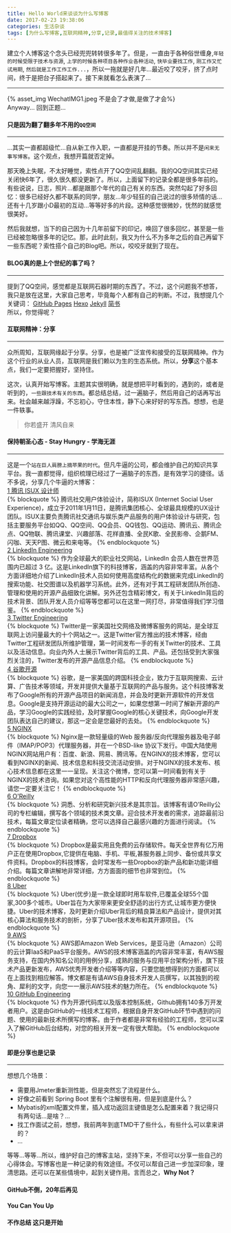 ```yaml
---
title: Hello World来谈谈为什么写博客
date: 2017-02-23 19:38:06  
categories: 生活杂谈
tags: [为什么写博客,互联网精神,分享,记录,最值得关注的技术博客]
---
```

建立个人博客这个念头已经兜兜转转很多年了。但是，一直由于各种俗世缠身,`年轻的时候受限于技术与资源`, `上学的时候各种项目各种作业各种活动`, `快毕业要找工作`, `刚工作又忙试用期`, `然后就是工作工作工作...`，所以一拖就是好几年...最近咬了咬牙，挤了点时间，终于是把台子搭起来了。接下来就看怎么表演了... 
<!-- more -->  
***  
{% asset_img WechatIMG1.jpeg 不是会了才做,是做了才会%}  
Anyway...  回到正题...
#### 只是因为翻了翻多年不用的`QQ空间`  
---
...其实一直都超级忙...自从新工作入职，一直都是开挂的节奏。所以并不是`闲来无事写博客`。这个观点，我想开篇就否定掉。  
  
那天晚上失眠，不太好睡觉，索性点开了QQ空间乱翻翻。我的QQ空间其实已经关闭快6年了，很久很久都没更新了。所以，上面留下的记录全都是很多年前的。有些说说，日志，照片...都是跟那个年代的自己有关的东西。突然勾起了好多回忆：很多已经好久都不联系的同学，朋友...年少轻狂的自己说过的很多矫情的话...还有十几岁跟小D最初的互动...等等好多的片段。这种感觉很微妙，怃然的就感觉很美好。  
  
然后我就想，当下的自己因为十几年前留下的印记，唤回了很多回忆，甚至是一些已经被忽略很多年的记忆。那，此时此刻，我又为什么不为多年之后的自己再留下一些东西呢？索性搭个自己的Blog吧。所以，咬咬牙就到了现在。
#### BLOG真的是上个世纪的事了吗？  
---
提到了QQ空间，感觉都是互联网石器时期的东西了。不过，这个问题我不想答，我只是放在这里，大家自己思考，毕竟每个人都有自己的判断。不过，我想提几个关键词：
[GitHub Pages](https://pages.github.com/) 
[Hexo](https://hexo.io/zh-cn/) 
[Jekyll](https://jekyllrb.com/) 
[简书](http://www.jianshu.com/)  
所以，你觉得呢？  
#### 互联网精神：分享  
---  
众所周知，互联网缘起于分享。分享，也是被广泛宣传和接受的互联网精神。作为这个行业的从业人员，互联网是我们赖以为生的生态系统。所以，**分享**这个基本点，我们一定要把握好，坚持住。  
  
这次，认真开始写博客。主题其实很明确，就是想把平时看到的，遇到的，或者是听到的，`一些跟技术有关的东西`。都总结总结，过一遍脑子，然后用自己的话再写出来。社会越来越浮躁，不忘初心，守住本性，静下心来好好的写东西。想想，也是一件轶事。  
> 你若盛开 清风自来    

#### 保持朝圣心态 - Stay Hungry - 学海无涯  
---  
这是一个`站在巨人肩膀上摘苹果的时代`。但凡牛逼的公司，都会维护自己的知识共享平台。我一直都觉得，组织梳理已经过了一遍脑子的东西，是有效学习的捷径。话不多说，分享几个牛逼的`大`博客：  
[1 腾讯 ISUX 设计师](https://isux.tencent.com/)  
{% blockquote %}
腾讯社交用户体验设计，简称ISUX (Internet Social User Experience)，成立于2011年1月11日，是腾讯集团核心、全球最具规模的UX设计团队。ISUX主要负责腾讯社交通讯与娱乐类产品服务的用户体验设计与研究，包括主要服务平台如QQ、QQ空间、QQ会员、QQ钱包、QQ运动、腾讯云、腾讯企点、QQ物联、腾讯课堂、兴趣部落、花样直播、全民K歌、全民影帝、企鹅FM、闪咖、天天P图、微云和来电等。
{% endblockquote %}  
[2 LinkedIn Engineering](https://engineering.linkedin.com/blog)  
{% blockquote %}
作为全球最大的职业社交网站，LinkedIn 会员人数在世界范围内已超过 3 亿。这是LinkedIn旗下的科技博客，涵盖的内容非常丰富。从各个方面详细地介绍了LinkedIn技术人员如何使用高度结构化的数据来完成LinkedIn的搜索功能、社交图谱以及机器学习系统。此外，还有对于其工程研发团队所创造、管理和使用的开源产品细致化讲解。另外还包含精彩博文，有关于LinkedIn背后的技术背景、团队开发人员介绍等等您都可以在这里一网打尽，非常值得我们学习借鉴。
{% endblockquote %}  
[3 Twitter Engineering](https://about.twitter.com/company)  
{% blockquote %}
Twitter是一家美国社交网络及微博客服务的网站，是全球互联网上访问量最大的十个网站之一。这是Twitter官方推出的技术博客，经由Twitter工程研发团队所维护管理，第一时间发布一手的有关Twitter的技术、工具以及活动信息。向业内外人士展示Twitter背后的工具、产品。还包括受到大家强烈关注的，Twitter发布的开源产品信息介绍。
{% endblockquote %}  
[4 谷歌开源](https://opensource.googleblog.com/)  
{% blockquote %}
谷歌，是一家美国的跨国科技企业，致力于互联网搜索、云计算、广告技术等领域，开发并提供大量基于互联网的产品与服务。这个科技博客发布了Google所有的开源产品项目的新闻消息，并会及时更新开源软件的开发信息。Google是支持开源运动的最大公司之一，如果您想第一时间了解新开源的产品，学习Google的实践经验，及时掌握Google的核心关键技术，向Google开发团队表达自己的建议，那这一定会是您最好的去处。
{% endblockquote %}  
[5 NGINX](https://www.nginx.com/blog/)  
{% blockquote %}
Nginx是一款轻量级的Web 服务器/反向代理服务器及电子邮件（IMAP/POP3）代理服务器，并在一个BSD-like 协议下发行。中国大陆使用NGINX网站用户有：百度、新浪、网易、腾讯等。在NGINX的技术博客，您可以看到NGINX的新闻、技术信息和科技交流活动安排。对于NGINX的技术发布、核心技术信息都在这里一一呈现。关注这个微博，您可以第一时间看到有关于NGINX的技术咨询。如果您对这个高性能的HTTP和反向代理服务器非常感兴趣，请您一定要关注它！
{% endblockquote %}  
[6 O'Reilly](http://radar.oreilly.com/)  
{% blockquote %}
洞悉、分析和研究新兴技术是其宗旨。该博客有请O’Reilly公司的专栏编辑，撰写各个领域的技术类文章。迎合技术开发者的需求，追踪最前沿技术，每篇文章定位读者精确，您可以选择自己最感兴趣的方面进行阅读。
{% endblockquote %}  
[7 Dropbox](https://blogs.dropbox.com/tech/)  
{% blockquote %}
Dropbox是最实用且免费的云存储软件。每天全世界有亿万用户正在使用Dropbox,它提供在电脑、手机、平板,甚服务器上同步、备份或共享文件资料。Dropbox的科技博客，会时常发布一些Dropbox的新产品和新功能详细介绍。每篇文章讲解地非常详细，方方面面的细节也非常到位。
{% endblockquote %}  
[8 Uber](https://eng.uber.com/)  
{% blockquote %}
Uber(优步)是一款全球即时用车软件,已覆盖全球55个国家,300多个城市。Uber旨在为大家带来更安全舒适的出行方式,让城市更方便快捷。Uber的技术博客，及时更新介绍Uber背后的精良算法和产品设计，提供对其核心算法和服务技术的剖析，分享了Uber技术发布和其开源项目。
{% endblockquote %}  
[9 AWS](https://aws.amazon.com/cn/blogs/aws/)  
{% blockquote %}
AWS即Amazon Web Services，是亚马逊（Amazon）公司的云计算IaaS和PaaS平台服务。AWS的技术博客涵盖的内容非常丰富，有AWS服务支持，在国内外知名公司的用例分享，成熟的服务与应用平台架构分析，旗下技术产品更新发布，AWS优秀开发者介绍等等内容，只要您能想得到的方面都可以在上面找到相应解答。博文都是有请AWS自身技术开发人员撰写，以其独到的视角、犀利的文字，向您一一展示AWS技术的魅力所在。
{% endblockquote %}  
[10 GitHub Engineering](https://githubengineering.com/)  
{% blockquote %}
作为开源代码库以及版本控制系统，Github拥有140多万开发者用户。这是由GitHub的一线技术工程师，根据自身开发GitHub环节中遇到的问题、使用的最新技术所撰写的博客。由于作者都是非常有经验的工程师，您可以深入了解GitHub后台结构，对您的相关开发一定有很大帮助。
{% endblockquote %}  
#### 即是分享也是记录  
---  
想想几个场景：  
* 需要用Jmeter重新测性能，但是突然忘了流程是什么。  
* 好像之前看到 Spring Boot 里有个注解很有用，但是到底是什么？  
* Mybatis的xml配置文件里，插入成功返回主键值是怎么配置来着？我记得只有两句话...是啥？...  
* 找工作面试之前，想想，我前两年到底TMD干了些什么，有些什么可以拿来讲的？  
* ...  
  
等等...等等...所以，维护好自己的博客主站，坚持下来，不但可以分享一些自己的心得体会。写博客也是一种记录的有效途径。不仅可以帮自己进一步加深印象，理清思路。还可以在某些情境中，起到关键作用。言而总之，**Why Not？**
#### GitHub不倒，20年后再见  
#### You Can You Up  
#### 不作总结 这只是开始  
